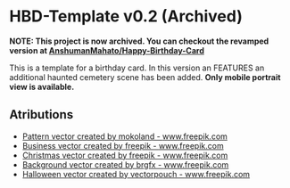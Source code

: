 # HBD-Template v0.2 (Archived)

**NOTE: This project is now archived. You can checkout the revamped version at [AnshumanMahato/Happy-Birthday-Card](https://github.com/AnshumanMahato/Happy-Birthday-Card.git)**

This is a template for a birthday card. In this version an FEATURES an additional haunted cemetery scene has been added. **Only mobile portrait view is available.**
</br>

## Atributions

- <a href='https://www.freepik.com/vectors/pattern'>Pattern vector created by mokoland - www.freepik.com</a>
- <a href='https://www.freepik.com/vectors/business'>Business vector created by freepik - www.freepik.com</a>
- <a href='https://www.freepik.com/vectors/christmas'>Christmas vector created by freepik - www.freepik.com</a>
- <a href='https://www.freepik.com/vectors/background'>Background vector created by brgfx - www.freepik.com</a>
- <a href='https://www.freepik.com/vectors/halloween'>Halloween vector created by vectorpouch - www.freepik.com</a>
